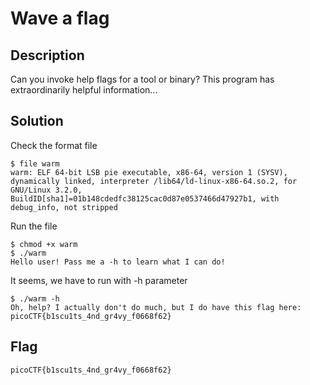 # Wave a flag

## Description
Can you invoke help flags for a tool or binary? This program has extraordinarily helpful information...

## Solution
Check the format file
```
$ file warm
warm: ELF 64-bit LSB pie executable, x86-64, version 1 (SYSV), dynamically linked, interpreter /lib64/ld-linux-x86-64.so.2, for GNU/Linux 3.2.0, BuildID[sha1]=01b148cdedfc38125cac0d87e0537466d47927b1, with debug_info, not stripped
```

Run the file
```
$ chmod +x warm
$ ./warm
Hello user! Pass me a -h to learn what I can do!
```
It seems, we have to run with -h parameter
```
$ ./warm -h
Oh, help? I actually don't do much, but I do have this flag here: picoCTF{b1scu1ts_4nd_gr4vy_f0668f62}
```

## Flag 
    picoCTF{b1scu1ts_4nd_gr4vy_f0668f62}